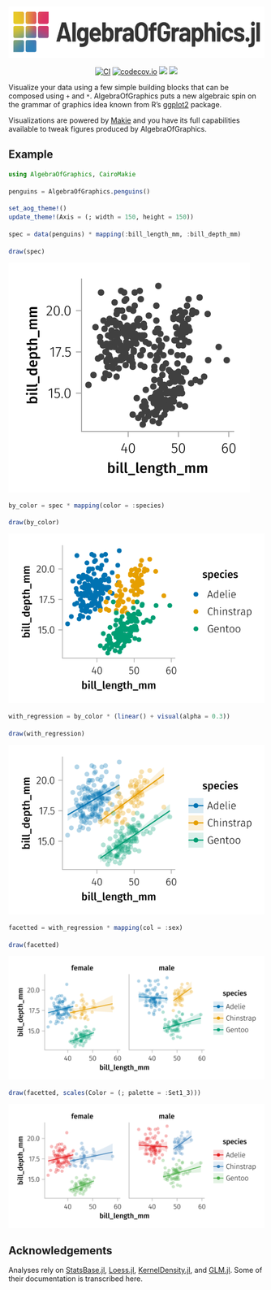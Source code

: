 

<div align="center">
  <picture>
    <source media="(prefers-color-scheme: dark)" srcset="/docs/src/assets/logo_with_text_dark.svg">
    <img alt="AlgebraOfGraphics Logo" src="/docs/src/assets/logo_with_text.svg" height="100">
  </picture>

  <p>
    
  [![CI](https://github.com/MakieOrg/AlgebraOfGraphics.jl/actions/workflows/ci.yml/badge.svg)](https://github.com/MakieOrg/AlgebraOfGraphics.jl/actions/workflows/ci.yml)
  [![codecov.io](https://codecov.io/github/MakieOrg/AlgebraOfGraphics.jl/coverage.svg?branch=master)](http://codecov.io/github/MakieOrg/AlgebraOfGraphics.jl?branch=master)
  [![](https://img.shields.io/badge/docs-stable-blue.svg)](https://aog.makie.org/stable)
  [![](https://img.shields.io/badge/docs-dev-blue.svg)](https://aog.makie.org/dev)
  
  </p>
</div>



Visualize your data using a few simple building blocks that can be
composed using `+` and `*`. AlgebraOfGraphics puts a new algebraic spin
on the grammar of graphics idea known from R’s
[ggplot2](https://ggplot2.tidyverse.org/) package.

Visualizations are powered by
[Makie](https://github.com/MakieOrg/Makie.jl) and you have its full
capabilities available to tweak figures produced by AlgebraOfGraphics.

## Example

``` julia
using AlgebraOfGraphics, CairoMakie

penguins = AlgebraOfGraphics.penguins()

set_aog_theme!()
update_theme!(Axis = (; width = 150, height = 150))

spec = data(penguins) * mapping(:bill_length_mm, :bill_depth_mm)

draw(spec)
```

![](README_files/figure-commonmark/cell-3-output-1.svg)

``` julia
by_color = spec * mapping(color = :species)

draw(by_color)
```

![](README_files/figure-commonmark/cell-4-output-1.svg)

``` julia
with_regression = by_color * (linear() + visual(alpha = 0.3))

draw(with_regression)
```

![](README_files/figure-commonmark/cell-5-output-1.svg)

``` julia
facetted = with_regression * mapping(col = :sex)

draw(facetted)
```

![](README_files/figure-commonmark/cell-6-output-1.svg)

``` julia
draw(facetted, scales(Color = (; palette = :Set1_3)))
```

![](README_files/figure-commonmark/cell-7-output-1.svg)

## Acknowledgements

Analyses rely on
[StatsBase.jl](https://github.com/JuliaStats/StatsBase.jl),
[Loess.jl](https://github.com/JuliaStats/Loess.jl),
[KernelDensity.jl](https://github.com/JuliaStats/KernelDensity.jl), and
[GLM.jl](https://github.com/JuliaStats/GLM.jl). Some of their
documentation is transcribed here.

